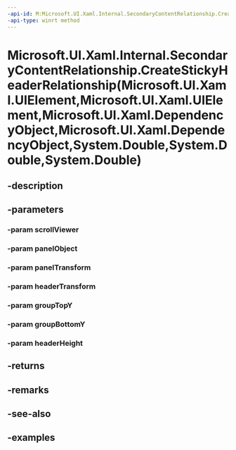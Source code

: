```yaml
---
-api-id: M:Microsoft.UI.Xaml.Internal.SecondaryContentRelationship.CreateStickyHeaderRelationship(Microsoft.UI.Xaml.UIElement,Microsoft.UI.Xaml.UIElement,Microsoft.UI.Xaml.DependencyObject,Microsoft.UI.Xaml.DependencyObject,System.Double,System.Double,System.Double)
-api-type: winrt method
---
```


# Microsoft.UI.Xaml.Internal.SecondaryContentRelationship.CreateStickyHeaderRelationship(Microsoft.UI.Xaml.UIElement,Microsoft.UI.Xaml.UIElement,Microsoft.UI.Xaml.DependencyObject,Microsoft.UI.Xaml.DependencyObject,System.Double,System.Double,System.Double)

<!--
public static Microsoft.UI.Xaml.Internal.SecondaryContentRelationship CreateStickyHeaderRelationship (Microsoft.UI.Xaml.UIElement scrollViewer, Microsoft.UI.Xaml.UIElement panelObject, Microsoft.UI.Xaml.DependencyObject panelTransform, Microsoft.UI.Xaml.DependencyObject headerTransform, double groupTopY, double groupBottomY, double headerHeight);
-->


## -description

## -parameters

### -param scrollViewer

### -param panelObject

### -param panelTransform

### -param headerTransform

### -param groupTopY

### -param groupBottomY

### -param headerHeight

## -returns

## -remarks

## -see-also

## -examples



